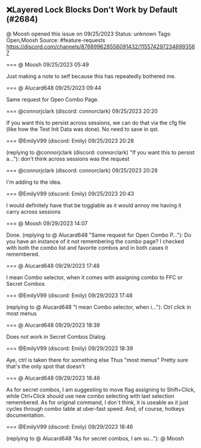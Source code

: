 ## ❌Layered Lock Blocks Don't Work by Default (#2684)
@ Moosh opened this issue on 09/25/2023
Status: unknown
Tags: Open,Moosh
Source: #feature-requests https://discord.com/channels/876899628556091432/1155742972348993567


=== @ Moosh 09/25/2023 05:49

Just making a note to self because this has repeatedly bothered me.

=== @ Alucard648 09/25/2023 09:44

Same request for Open Combo Page.

=== @connorjclark (discord: connorclark) 09/25/2023 20:20

If you want this to persist across sessions, we can do that via the cfg file (like how the Test Init Data was done). No need to save in qst.

=== @EmilyV99 (discord: Emily) 09/25/2023 20:28

(replying to @connorjclark (discord: connorclark) "If you want this to persist a…"): don't think across sessions was the request

=== @connorjclark (discord: connorclark) 09/25/2023 20:28

I'm adding to the idea.

=== @EmilyV99 (discord: Emily) 09/25/2023 20:43

I would definitely have that be togglable as it would annoy me having it carry across sessions

=== @ Moosh 09/29/2023 14:07

Done.
(replying to @ Alucard648 "Same request for Open Combo P…"): Do you have an instance of it not remembering the combo page? I checked with both the combo list and favorite combos and in both cases it remembered.

=== @ Alucard648 09/29/2023 17:48

I mean Combo selector, when it comes with assigning combo to FFC or Secret Combos

=== @EmilyV99 (discord: Emily) 09/29/2023 17:48

(replying to @ Alucard648 "I mean Combo selector, when i…"): Ctrl click in most menus

=== @ Alucard648 09/29/2023 18:39

Does not work in Secret Combos Dialog.

=== @EmilyV99 (discord: Emily) 09/29/2023 18:39

Aye, ctrl is taken there for something else
Thus "most menus"
Pretty sure that's the only spot that doesn't

=== @ Alucard648 09/29/2023 18:46

As for secret combos, I am suggesting to move flag assigning to Shift+Click, while Ctrl+Click should use new combo selecting with last selection remembered. As for original command, I don`t think, it is useable as it just cycles through combo table at uber-fast speed. And, of course, hotkeys documentation.

=== @EmilyV99 (discord: Emily) 09/29/2023 18:46

(replying to @ Alucard648 "As for secret combos, I am su…"): @ Moosh
